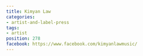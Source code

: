 ```yaml
---
title: Kimyan Law
categories:
- artist-and-label-press
tags:
- artist
position: 278
facebook: https://www.facebook.com/kimyanlawmusic/
---
```


